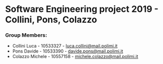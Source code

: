 # Software Engineering project 2019 - Collini, Pons, Colazzo

### Group Members:
* Collini Luca - 10533327 - luca.collini@mail.polimi.it
* Pons Davide - 10533390 - davide.pons@mail.polimi.it
* Colazzo Michele - 10557158 - michele.colazzo@mail.polimi.it
